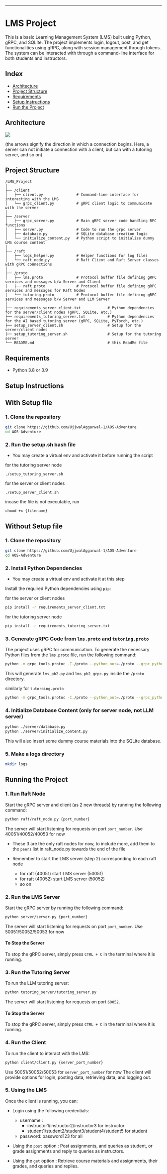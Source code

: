 
---

# LMS Project

This is a basic Learning Management System (LMS) built using Python, gRPC, and SQLite. The project implements login, logout, post, and get functionalities using gRPC, along with session management through tokens. The system can be interacted with through a command-line interface for both students and instructors.

## Index

- [Architecture](#architecture)
- [Project Structure](#project-structure)
- [Requirements](#requirements)
- [Setup Instructions](#setup-instructions)
- [Run the Project](#running-the-project)

## Architecture

![](./architecture.png)

(the arrows signify the direction in which a connection begins. Here, a server can not initiate a connection with a client, but can with a tutoring server, and so on) 

## Project Structure

```
/LMS_Project
│
├── /client
│   ├── client.py               # Command-line interface for interacting with the LMS
│   └── grpc_client.py          # gRPC client logic to communicate with the server
│
├── /server
│   ├── grpc_server.py          # Main gRPC server code handling RPC functions
│   ├── server.py               # Code to run the grpc server
│   ├── database.py             # SQLite database creation logic
│   └── initialize_content.py   # Python script to initialize dummy LMS course content
│
├── /raft
│   ├── logs_helper.py          # Helper functions for log files
│   └── raft_node.py            # Raft Client and Raft Server classes with gRPC connections
│
├── /proto
│   ├── lms.proto               # Protocol buffer file defining gRPC services and messages b/w Server and Client
│   ├── raft.proto              # Protocol buffer file defining gRPC services and messages for Raft Nodes
│   └── tutoring.proto          # Protocol buffer file defining gRPC services and messages b/w Server and LLM Server
│
├── requirements_server_client.txt            # Python dependencies for the server/client nodes (gRPC, SQLite, etc.)
├── requirements_tutoring_server.txt          # Python dependencies for the AI based tutoring server (gRPC, SQLite, PyTorch, etc.)
├── setup_server_client.sh                    # Setup for the server/client nodes
├── setup_tutoring_server.sh                  # Setup for the tutoring server
└── README.md                                 # this ReadMe file
```


## Requirements

- Python 3.8 or 3.9

## Setup Instructions

## With Setup file

### 1. Clone the repository
```bash
git clone https://github.com/UjjwalAggarwal-1/AOS-Adventure
cd AOS-Adventure
```


### 2. Run the setup.sh bash file
* You may create a virtual env and activate it before running the script

for the tutoring server node
```
./setup_tutoring_server.sh 
```

for the server or client nodes
```
./setup_server_client.sh 
```

incase the file is not executable, run

```
chmod +x {filename}
```

## Without Setup file

### 1. Clone the repository
```bash
git clone https://github.com/UjjwalAggarwal-1/AOS-Adventure
cd AOS-Adventure
```


### 2. Install Python Dependencies
* You may create a virtual env and activate it at this step

Install the required Python dependencies using `pip`:

for the server or client nodes
```bash
pip install -r requirements_server_client.txt 
```

for the tutoring server node
```bash
pip install -r requirements_tutoring_server.txt 
```

### 3. Generate gRPC Code from `lms.proto` and `tutoring.proto`

The project uses gRPC for communication. To generate the necessary Python files from the `lms.proto` file, run the following command:

```bash
python -m grpc_tools.protoc -I./proto --python_out=./proto --grpc_python_out=./proto ./proto/lms.proto
```

This will generate `lms_pb2.py` and `lms_pb2_grpc.py` inside the `/proto` directory.

similarly for `tutoroing.proto`
```bash
python -m grpc_tools.protoc -I./proto --python_out=./proto --grpc_python_out=./proto ./proto/tutoring.proto
```

### 4. Initialize Database Content (only for server node, not LLM server)

```bash
python ./server/database.py
python ./server/initialize_content.py
```

This will also insert some dummy course materials into the SQLite database.

### 5. Make a logs directory

```bash
mkdir logs
```


## Running the Project

### 1. Run Raft Node

Start the gRPC server and client (as 2 new threads) by running the following command:

```bash
python raft/raft_node.py {port_number}
```

The server will start listening for requests on port `port_number`.
Use 40051/40052/40053 for now

* These 3 are the only raft nodes for now, to include more, add them to the `peers` list in raft_node.py towards the end of the file

* Remember to start the LMS server (step 2) corresponding to each raft node 
  * for raft (40051) start LMS server (50051)
  * for raft (40052) start LMS server (50052)
  * so on

### 2. Run the LMS Server

Start the gRPC server by running the following command:

```bash
python server/server.py {port_number}
```

The server will start listening for requests on port `port_number`.
Use 50051/50052/50053 for now

#### To Stop the Server

To stop the gRPC server, simply press `CTRL + C` in the terminal where it is running.


### 3. Run the Tutoring Server

To run the LLM tutoring server:

```bash
python tutoring_server/tutoring_server.py 
```

The server will start listening for requests on port `60052`.

#### To Stop the Server

To stop the gRPC server, simply press `CTRL + C` in the terminal where it is running.

### 4. Run the Client

To run the client to interact with the LMS:

```bash
python client/client.py {server_port_number}
```

Use 50051/50052/50053 for `server_port_number` for now
The client will provide options for login, posting data, retrieving data, and logging out.

### 5. Using the LMS

Once the client is running, you can:
- Login using the following credentials:
  - username : 
    - instructor1/instructor2/instructor3 for instructor
    - student1/student2/student3/student4/student5 for student
  - password: password123 for all

- Using the `post` option : Post assignments, and queries as student, or grade assignments and reply to queries as instructors.
- Using the `get` option : Retrieve course materials and assignments, their grades, and queries and replies.
